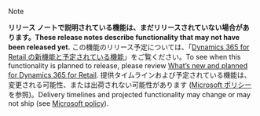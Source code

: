  > [!NOTE]
 >  <span data-ttu-id="b3edb-101">**リリース ノートで説明されている機能は、まだリリースされていない場合があります。**</span><span class="sxs-lookup"><span data-stu-id="b3edb-101">**These release notes describe functionality that may not have been released yet.**</span></span>
<span data-ttu-id="b3edb-102">この機能のリリース予定については、「[Dynamics 365 for Retail の新機能と予定されている機能](/business-applications-release-notes/April19/dynamics365-retail/planned-features)」をご覧ください。</span><span class="sxs-lookup"><span data-stu-id="b3edb-102">To see when this functionality is planned to release, please review [What’s new and planned for Dynamics 365 for Retail](/business-applications-release-notes/April19/dynamics365-retail/planned-features).</span></span> <span data-ttu-id="b3edb-103">提供タイムラインおよび予定されている機能は、変更される可能性、または出荷されない可能性があります ([Microsoft ポリシー](https://go.microsoft.com/fwlink/p/?linkid=2007332)を参照)。</span><span class="sxs-lookup"><span data-stu-id="b3edb-103">Delivery timelines and projected functionality may change or may not ship (see [Microsoft policy](https://go.microsoft.com/fwlink/p/?linkid=2007332)).</span></span> 
